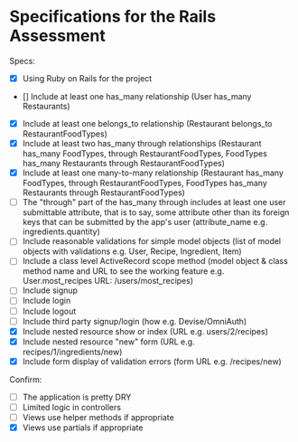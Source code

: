 # Specifications for the Rails Assessment

Specs:
- [x] Using Ruby on Rails for the project
- [] Include at least one has_many relationship (User has_many Restaurants) 
- [x] Include at least one belongs_to relationship (Restaurant belongs_to RestaurantFoodTypes)
- [x] Include at least two has_many through relationships (Restaurant has_many FoodTypes, through RestaurantFoodTypes, FoodTypes has_many Restaurants through RestaurantFoodTypes)
- [x] Include at least one many-to-many relationship (Restaurant has_many FoodTypes, through RestaurantFoodTypes, FoodTypes has_many Restaurants through RestaurantFoodTypes)
- [ ] The "through" part of the has_many through includes at least one user submittable attribute, that is to say, some attribute other than its foreign keys that can be submitted by the app's user (attribute_name e.g. ingredients.quantity)
- [ ] Include reasonable validations for simple model objects (list of model objects with validations e.g. User, Recipe, Ingredient, Item)
- [ ] Include a class level ActiveRecord scope method (model object & class method name and URL to see the working feature e.g. User.most_recipes URL: /users/most_recipes)
- [ ] Include signup
- [ ] Include login
- [ ] Include logout
- [ ] Include third party signup/login (how e.g. Devise/OmniAuth)
- [x] Include nested resource show or index (URL e.g. users/2/recipes)
- [x] Include nested resource "new" form (URL e.g. recipes/1/ingredients/new)
- [x] Include form display of validation errors (form URL e.g. /recipes/new)

Confirm:
- [ ] The application is pretty DRY
- [ ] Limited logic in controllers
- [ ] Views use helper methods if appropriate
- [x] Views use partials if appropriate